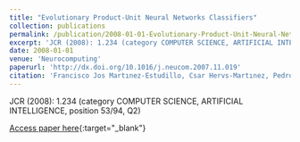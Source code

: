 ```yaml
---
title: "Evolutionary Product-Unit Neural Networks Classifiers"
collection: publications
permalink: /publication/2008-01-01-Evolutionary-Product-Unit-Neural-Networks-Classifiers
excerpt: 'JCR (2008): 1.234 (category COMPUTER SCIENCE, ARTIFICIAL INTELLIGENCE, position 53/94, Q2)'
date: 2008-01-01
venue: 'Neurocomputing'
paperurl: 'http://dx.doi.org/10.1016/j.neucom.2007.11.019'
citation: 'Francisco Jos Martınez-Estudillo, Csar Hervs-Martınez, Pedro Antonio Gutirrez, Alfonso Carlos Martınez-Estudillo, &quot;Evolutionary Product-Unit Neural Networks Classifiers.&quot; Neurocomputing, Vol. 72(1-3), 2008, pp.548--561.'
---
```

JCR (2008): 1.234 (category COMPUTER SCIENCE, ARTIFICIAL INTELLIGENCE, position 53/94, Q2)

[Access paper here](http://dx.doi.org/10.1016/j.neucom.2007.11.019){:target="_blank"}
